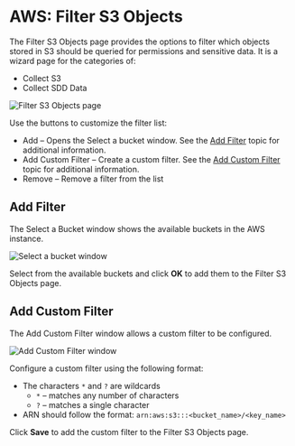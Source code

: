 # AWS: Filter S3 Objects

The Filter S3 Objects page provides the options to filter which objects stored in S3 should be
queried for permissions and sensitive data. It is a wizard page for the categories of:

- Collect S3
- Collect SDD Data

![Filter S3 Objects page](/img/product_docs/accessanalyzer/12.0/admin/datacollector/aws/filters3objects.webp)

Use the buttons to customize the filter list:

- Add – Opens the Select a bucket window. See the [Add Filter](#add-filter) topic for additional
  information.
- Add Custom Filter – Create a custom filter. See the [Add Custom Filter](#add-custom-filter) topic
  for additional information.
- Remove – Remove a filter from the list

## Add Filter

The Select a Bucket window shows the available buckets in the AWS instance.

![Select a bucket window](/img/product_docs/accessanalyzer/12.0/admin/datacollector/aws/selectabucket.webp)

Select from the available buckets and click **OK** to add them to the Filter S3 Objects page.

## Add Custom Filter

The Add Custom Filter window allows a custom filter to be configured.

![Add Custom Filter window](/img/product_docs/accessanalyzer/12.0/admin/datacollector/aws/customfilter.webp)

Configure a custom filter using the following format:

- The characters `*` and `?` are wildcards
    - `*` – matches any number of characters
    - `?` – matches a single character
- ARN should follow the format: `arn:aws:s3:::<bucket_name>/<key_name>`

Click **Save** to add the custom filter to the Filter S3 Objects page.
